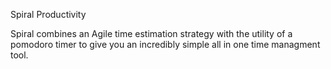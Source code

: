 Spiral Productivity

Spiral combines an Agile time estimation strategy with the utility of a pomodoro timer to give you an incredibly simple all in one time managment tool. 

